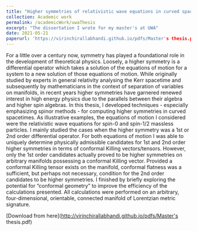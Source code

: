 ```yaml
---
title: "Higher symmetries of relativistic wave equations in curved spacetime"
collection: Academic work
permalink: /academicWork/uwaThesis
excerpt: "The dissertation I wrote for my master's at UWA"
date: 2021-05-21
paperurl: 'https://virinchirallabhandi.github.io/pdfs/Master's thesis.pdf'
---
```

For a little over a century now, symmetry has played a foundational role in the development of theoretical physics. Loosely, a higher symmetry is a differential operator which takes a solution of the equations of motion for a system to a new solution of those equations of motion. While originally studied by experts in general relativity analysing the Kerr spacetime and subsequently by mathematicians in the context of separation of variables on manifolds, in recent years higher symmetries have garnered renewed interest in high energy physics due to the parallels between their algebra and higher spin algebras. In this thesis, I developed techniques - especially emphasizing spinor methods - for computing higher symmetries in curved spacetimes. As illustrative examples, the equations of motion I considered were the relativistic wave equations for spin-0 and spin-1/2 massless particles. I mainly studied the cases when the higher symmetry was a 1st or 2nd order differential operator. For both equations of motion I was able to uniquely determine physically admissible candidates for 1st and 2nd order higher symmetries in terms of conformal Killing vectors/tensors. However, only the 1st order candidates actually proved to be higher symmetries on arbitrary manifolds possessing a conformal Killing vector. Provided a conformal Killing tensor exists on the manifold, conformal flatness was a sufficient, but perhaps not necessary, condition for the 2nd order candidates to be higher symmetries. I finished by briefly exploring the potential for “conformal geometry” to improve the efficiency of the calculations presented. All calculations were performed on an arbitrary, four-dimensional, orientable, connected manifold of Lorentzian metric signature.

[Download from here](http://virinchirallabhandi.github.io/pdfs/Master's thesis.pdf)
